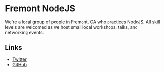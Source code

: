# Fremont NodeJS

We're a local group of people in Fremont, CA who practices NodeJS. All skill levels are welcomed as we host small local workshops, talks, and networking events.

## Links

- [Twitter](https://twitter.com/FremontNodeJS/)
- [GitHub](https://github.com/FremontNodeJS/)
